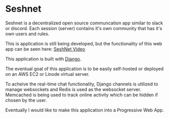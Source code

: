 # Seshnet

Seshnet is a decentralized open source communcation app similar to slack or discord.
Each session (server) contains it's own community that has it's own users and rules.

This is application is still being developed, but the functionality of this web app can be seen here:
[SeshNet Video](https://rumble.com/v1fhf7v-seshnet-i-made-a-real-time-chat-app.html)

This application is built with [Django](https://www.djangoproject.com/).

The eventual goal of this application is to be easily self-hosted or deployed on an AWS EC2 or Linode virtual server.

To acheive the real-time chat functionality, Django channels is utilized to manage websockets and Redis is used as the websocket server.
Memcached is being used to track online activity which can be hidden if chosen by the user.

Eventually I would like to make this application into a Progressive Web App.
